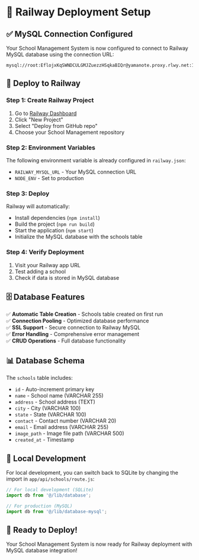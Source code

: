 # 🚀 Railway Deployment Setup

## ✅ MySQL Connection Configured

Your School Management System is now configured to connect to Railway MySQL database using the connection URL:

```
mysql://root:EflojxKqSWNDCULGMJZuezzHSqkaBIQr@yamanote.proxy.rlwy.net:10297/railway
```

## 🚀 Deploy to Railway

### Step 1: Create Railway Project
1. Go to [Railway Dashboard](https://railway.app/dashboard)
2. Click "New Project"
3. Select "Deploy from GitHub repo"
4. Choose your School Management repository

### Step 2: Environment Variables
The following environment variable is already configured in `railway.json`:
- `RAILWAY_MYSQL_URL` - Your MySQL connection URL
- `NODE_ENV` - Set to production

### Step 3: Deploy
Railway will automatically:
- Install dependencies (`npm install`)
- Build the project (`npm run build`)
- Start the application (`npm start`)
- Initialize the MySQL database with the schools table

### Step 4: Verify Deployment
1. Visit your Railway app URL
2. Test adding a school
3. Check if data is stored in MySQL database

## 🗄️ Database Features

✅ **Automatic Table Creation** - Schools table created on first run  
✅ **Connection Pooling** - Optimized database performance  
✅ **SSL Support** - Secure connection to Railway MySQL  
✅ **Error Handling** - Comprehensive error management  
✅ **CRUD Operations** - Full database functionality  

## 📊 Database Schema

The `schools` table includes:
- `id` - Auto-increment primary key
- `name` - School name (VARCHAR 255)
- `address` - School address (TEXT)
- `city` - City (VARCHAR 100)
- `state` - State (VARCHAR 100)
- `contact` - Contact number (VARCHAR 20)
- `email` - Email address (VARCHAR 255)
- `image_path` - Image file path (VARCHAR 500)
- `created_at` - Timestamp

## 🔧 Local Development

For local development, you can switch back to SQLite by changing the import in `app/api/schools/route.js`:

```javascript
// For local development (SQLite)
import db from '@/lib/database';

// For production (MySQL)
import db from '@/lib/database-mysql';
```

## 🎉 Ready to Deploy!

Your School Management System is now ready for Railway deployment with MySQL database integration!
